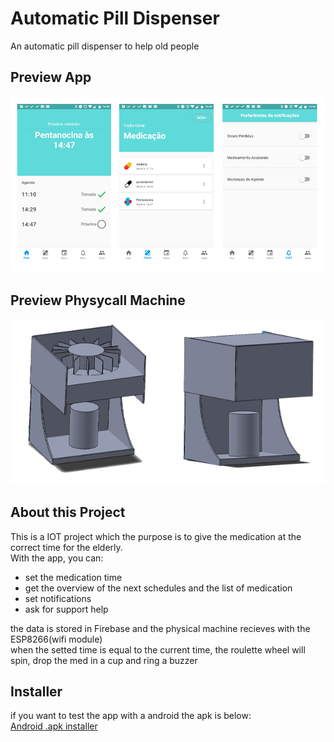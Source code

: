 # Automatic Pill Dispenser
An automatic pill dispenser to help old people

## Preview App
![alt text](https://github.com/thiago1590/Dispenser_automatico/blob/master/app_flutter/images/2.png)

## Preview Physycall Machine
![alt text](https://github.com/thiago1590/Dispenser_automatico/blob/master/app_flutter/images/1.png)

## About this Project
This is a IOT project which the purpose is to give the medication at the correct time for the elderly.\
With the app, you can:
* set the medication time
* get the overview of the next schedules and the list of medication
* set notifications
* ask for support help

the data is stored in Firebase and the physical machine recieves with the ESP8266(wifi module)\
when the setted time is equal to the current time, the roulette wheel will spin, drop the med in a cup and ring a buzzer

## Installer
if you want to test the app with a android the apk is below:\
[Android .apk installer](https://github.com/thiago1590/Dispenser_automatico/blob/master/app_flutter/assets/app-release.apk)


